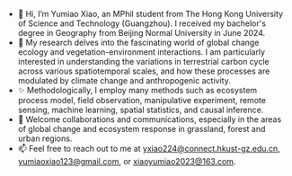 - 👋 Hi, I’m Yumiao Xiao, an MPhil student from The Hong Kong University of Science and Technology (Guangzhou). I received my bachelor's degree in Geography from Beijing Normal University in June 2024.
- 👀 My research delves into the fascinating world of global change ecology and vegetation-environment interactions. I am particularly interested in understanding the variations in terrestrial carbon cycle across various spatiotemporal scales, and how these processes are modulated by climate change and anthropogenic activity.
- ✨ Methodologically, I employ many methods such as ecosystem process model, field observation, manipulative experiment, remote sensing, machine learning, spatial statistics, and causal inference.
- 🌱 Welcome collaborations and communications, especially in the areas of global change and ecosystem response in grassland, forest and urban regions.
- 📫 Feel free to reach out to me at yxiao224@connect.hkust-gz.edu.cn, yumiaoxiao123@gmail.com, or xiaoyumiao2023@163.com.

<!---
yumiao-xiao/yumiao-xiao is a ✨ special ✨ repository because its `README.md` (this file) appears on your GitHub profile.
You can click the Preview link to take a look at your changes.
--->
